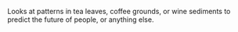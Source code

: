 Looks at patterns in tea leaves, coffee grounds, or wine sediments to predict the future of people, or anything else.
